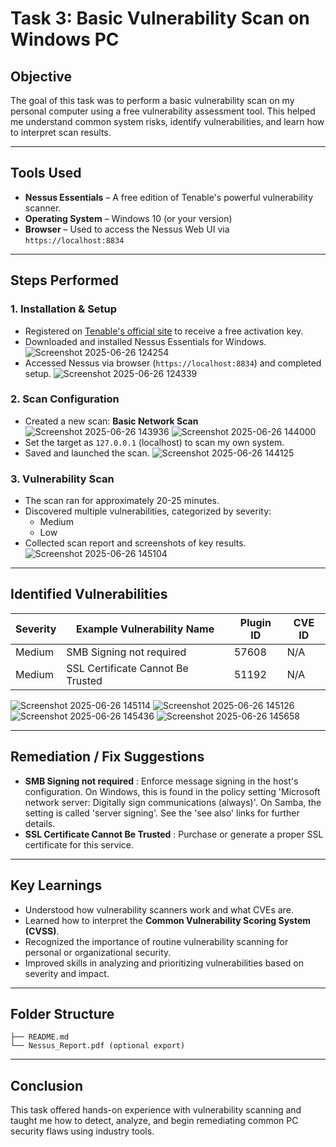 # Task 3: Basic Vulnerability Scan on Windows PC

## Objective
The goal of this task was to perform a basic vulnerability scan on my personal computer using a free vulnerability assessment tool. This helped me understand common system risks, identify vulnerabilities, and learn how to interpret scan results.

---

## Tools Used
- **Nessus Essentials** – A free edition of Tenable's powerful vulnerability scanner.
- **Operating System** – Windows 10 (or your version)
- **Browser** – Used to access the Nessus Web UI via `https://localhost:8834`

---

## Steps Performed

### 1. Installation & Setup
- Registered on [Tenable's official site](https://www.tenable.com/products/nessus/nessus-essentials) to receive a free activation key.
- Downloaded and installed Nessus Essentials for Windows.
![Screenshot 2025-06-26 124254](https://github.com/user-attachments/assets/920ba9ac-7051-4757-9e29-b9ea345cd43b)
- Accessed Nessus via browser (`https://localhost:8834`) and completed setup.
![Screenshot 2025-06-26 124339](https://github.com/user-attachments/assets/ed0e586d-3588-46d1-829a-85fe7ace903c)

### 2. Scan Configuration
- Created a new scan: **Basic Network Scan**
![Screenshot 2025-06-26 143936](https://github.com/user-attachments/assets/08ecc04e-9ebe-4f58-b492-79a395eb10bf)
![Screenshot 2025-06-26 144000](https://github.com/user-attachments/assets/58ebfdfa-a4d4-4004-942b-fc8b52493cdd)
- Set the target as `127.0.0.1` (localhost) to scan my own system.
- Saved and launched the scan.
![Screenshot 2025-06-26 144125](https://github.com/user-attachments/assets/ae68636e-78de-40e4-8739-e2e27934d97f)

### 3. Vulnerability Scan
- The scan ran for approximately 20-25 minutes.
- Discovered multiple vulnerabilities, categorized by severity:
  - Medium
  - Low
- Collected scan report and screenshots of key results.
![Screenshot 2025-06-26 145104](https://github.com/user-attachments/assets/652dc25f-62ec-4ae3-b3ff-5b47d48a1233)

---

## Identified Vulnerabilities

| Severity | Example Vulnerability Name       | Plugin ID | CVE ID        |
|----------|----------------------------------|-----------|---------------|
| Medium   | SMB Signing not required         | 57608     | N/A           |
| Medium   | SSL Certificate Cannot Be Trusted| 51192     | N/A           |

![Screenshot 2025-06-26 145114](https://github.com/user-attachments/assets/7d1952d2-c316-4d81-9efb-4e8db13940d1)
![Screenshot 2025-06-26 145126](https://github.com/user-attachments/assets/c4f268fa-ea0d-4c80-b313-9f651563cbad)
![Screenshot 2025-06-26 145436](https://github.com/user-attachments/assets/467ef753-352d-4ca1-811e-24702acea4c2)
![Screenshot 2025-06-26 145658](https://github.com/user-attachments/assets/0accaccc-c89b-4294-951a-459e4e8d65f0)

---

## Remediation / Fix Suggestions

- **SMB Signing not required** : Enforce message signing in the host's configuration. On Windows, this is found in the policy setting 'Microsoft network server: Digitally sign communications (always)'. On Samba, the setting is called 'server signing'. See the 'see also' links for further details.
- **SSL Certificate Cannot Be Trusted** : Purchase or generate a proper SSL certificate for this service.

---

## Key Learnings

- Understood how vulnerability scanners work and what CVEs are.
- Learned how to interpret the **Common Vulnerability Scoring System (CVSS)**.
- Recognized the importance of routine vulnerability scanning for personal or organizational security.
- Improved skills in analyzing and prioritizing vulnerabilities based on severity and impact.

---

## Folder Structure
```
├── README.md
└── Nessus_Report.pdf (optional export)
```

---

## Conclusion

This task offered hands-on experience with vulnerability scanning and taught me how to detect, analyze, and begin remediating common PC security flaws using industry tools.


